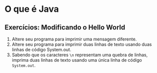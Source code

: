 # O que é Java

## Exercícios: Modificando o Hello World
1. Altere seu programa para imprimir uma mensagem diferente.
	<!--@answer
	``` java
			class MeuProgramaModificado {
				public static void main(String[] args) {
					// miolo do programa começa aqui!	
					System.out.println("Uma mensagem diferente.");
					// fim do miolo do programa	
				}
			}
	```
	-->
1. Altere seu programa para imprimir duas linhas de texto usando duas linhas de código System.out.
	<!--@answer
	``` java
			class MeuProgramaModificado {
				public static void main(String[] args) {
					System.out.println("Uma mensagem.");
					System.out.println("Outra mensagem.");
				}
			}
	```
	-->
1. Sabendo que os caracteres `\n` representam uma quebra de linhas, imprima duas linhas de texto
	usando uma única linha de código `System.out`.
